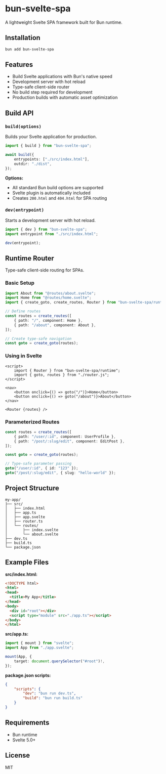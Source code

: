 # bun-svelte-spa

A lightweight Svelte SPA framework built for Bun runtime.

## Installation

```bash
bun add bun-svelte-spa
```

## Features

- Build Svelte applications with Bun's native speed
- Development server with hot reload
- Type-safe client-side router
- No build step required for development
- Production builds with automatic asset optimization

## Build API

### `build(options)`

Builds your Svelte application for production.

```typescript
import { build } from "bun-svelte-spa";

await build({
	entrypoints: ["./src/index.html"],
	outdir: "./dist",
});
```

**Options:**

- All standard Bun build options are supported
- Svelte plugin is automatically included
- Creates `200.html` and `404.html` for SPA routing

### `dev(entrypoint)`

Starts a development server with hot reload.

```typescript
import { dev } from "bun-svelte-spa";
import entrypoint from "./src/index.html";

dev(entrypoint);
```

## Runtime Router

Type-safe client-side routing for SPAs.

### Basic Setup

```typescript
import About from "@routes/about.svelte";
import Home from "@routes/home.svelte";
import { create_goto, create_routes, Router } from "bun-svelte-spa/runtime";

// Define routes
const routes = create_routes([
	{ path: "/", component: Home },
	{ path: "/about", component: About },
]);

// Create type-safe navigation
const goto = create_goto(routes);
```

### Using in Svelte

```svelte
<script>
	import { Router } from "bun-svelte-spa/runtime";
	import { goto, routes } from "./router.js";
</script>

<nav>
	<button onclick={() => goto("/")}>Home</button>
	<button onclick={() => goto("/about")}>About</button>
</nav>

<Router {routes} />
```

### Parameterized Routes

```typescript
const routes = create_routes([
	{ path: "/user/:id", component: UserProfile },
	{ path: "/post/:slug/edit", component: EditPost },
]);

const goto = create_goto(routes);

// Type-safe parameter passing
goto("/user/:id", { id: "123" });
goto("/post/:slug/edit", { slug: "hello-world" });
```

## Project Structure

```
my-app/
├── src/
│   ├── index.html
│   ├── app.ts
│   ├── app.svelte
│   ├── router.ts
│   └── routes/
│       ├── index.svelte
│       └── about.svelte
├── dev.ts
├── build.ts
└── package.json
```

## Example Files

**src/index.html:**

```html
<!DOCTYPE html>
<html>
<head>
  <title>My App</title>
</head>
<body>
  <div id="root"></div>
  <script type="module" src="./app.ts"></script>
</body>
</html>
```

**src/app.ts:**

```typescript
import { mount } from "svelte";
import App from "./app.svelte";

mount(App, {
	target: document.querySelector("#root")!,
});
```

**package.json scripts:**

```json
{
	"scripts": {
		"dev": "bun run dev.ts",
		"build": "bun run build.ts"
	}
}
```

## Requirements

- Bun runtime
- Svelte 5.0+

## License

MIT
